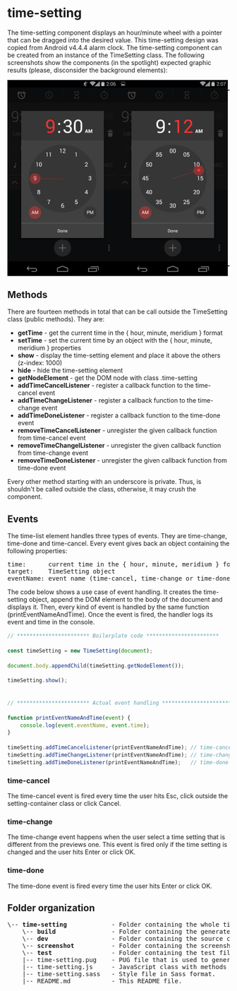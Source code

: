 # time-setting
The time-setting component displays an hour/minute wheel with a pointer that can be dragged into the desired value. This time-setting design was copied from Android v4.4.4 alarm clock. The time-setting component can be created from an instance of the TimeSetting class. The following screenshots show the components (in the spotlight) expected graphic results (please, disconsider the background elements):
<div style="display: flex; flex-direction: row; align-items: center; justify-content: space-between">
    <img src="./screenshot/time-setting-vertical-930.png" width="250px">
    <img src="./screenshot/time-setting-vertical-912.png" width="250px">
    <div style="height: 400px; display: flex; flex-direction: column; align-item: center; justify-content: space-between">
        <img src="./screenshot/time-setting-horizontal-920.png" width="300px">
        <img src="./screenshot/time-setting-horizontal-930.png" width="300px">
    </div>
</div>

## Methods
There are fourteen methods in total that can be call outside the TimeSetting class (public methods). They are:
* **getTime** - get the current time in the { hour, minute, meridium } format
* **setTime** - set the current time by an object with the { hour, minute, meridium } properties
* **show** - display the time-setting element and place it above the others (z-index: 1000)
* **hide** - hide the time-setting element
* **getNodeElement** - get the DOM node with class .time-setting
* **addTimeCancelListener** - register a callback function to the time-cancel event
* **addTimeChangeListener** - register a callback function to the time-change event
* **addTimeDoneListener** - register a callback function to the time-done event
* **removeTimeCancelListener** - unregister the given callback function from time-cancel event
* **removeTimeChangelListener** - unregister the given callback function from time-change event
* **removeTimeDoneListener** - unregister the given callback function from time-done event

Every other method starting with an underscore is private. Thus, is shouldn't be called
outside the class, otherwise, it may crush the component.

## Events
The time-list element handles three types of events. They are time-change, time-done and time-cancel.
Every event gives back an object containing the following properties:<br>
<pre>
time:      current time in the { hour, minute, meridium } format
target:    TimeSetting object
eventName: event name (time-cancel, time-change or time-done)
</pre>

The code below shows a use case of event handling. It creates the time-setting object, append the DOM element to the body of the document and displays it. Then, every kind of event is handled by the same function (printEventNameAndTime). Once the event is fired,
the handler logs its event and time in the console.
```javascript
// *********************** Boilerplate code ***********************

const timeSetting = new TimeSetting(document);

document.body.appendChild(timeSetting.getNodeElement());

timeSetting.show();


// *********************** Actual event handling ***********************

function printEventNameAndTime(event) {
    console.log(event.eventName, event.time);
}

timeSetting.addTimeCancelListener(printEventNameAndTime); // time-cancel
timeSetting.addTimeChangeListener(printEventNameAndTime); // time-change
timeSetting.addTimeDoneListener(printEventNameAndTime);   // time-done
```

### time-cancel
The time-cancel event is fired every time the user hits Esc, click outside the
setting-container class or click Cancel.

### time-change
The time-change event happens when the user select a time setting that is different
from the previews one. This event is fired only if the time setting is changed and the user
hits Enter or click OK.

### time-done
The time-done event is fired every time the user hits Enter or click OK.

## Folder organization
<pre>
\-- <b>time-setting</b>            - Folder containing the whole time-setting module.
    \-- <b>build</b>               - Folder containing the generated code to run this component standalone.
    \-- <b>dev</b>                 - Folder containing the source code to run this component standalone.
    \-- <b>screenshot</b>          - Folder containing the screenshots used as a reference to build the GUI.
    \-- <b>test</b>                - Folder containing the test file used to validate the TimeSetting JavaScript class.
    |-- time-setting.pug    - PUG file that is used to generate the components HTML model.
    |-- time-setting.js     - JavaScript class with methods and events.
    |-- time-setting.sass   - Style file in Sass format.
    |-- README.md           - This README file.
</pre>